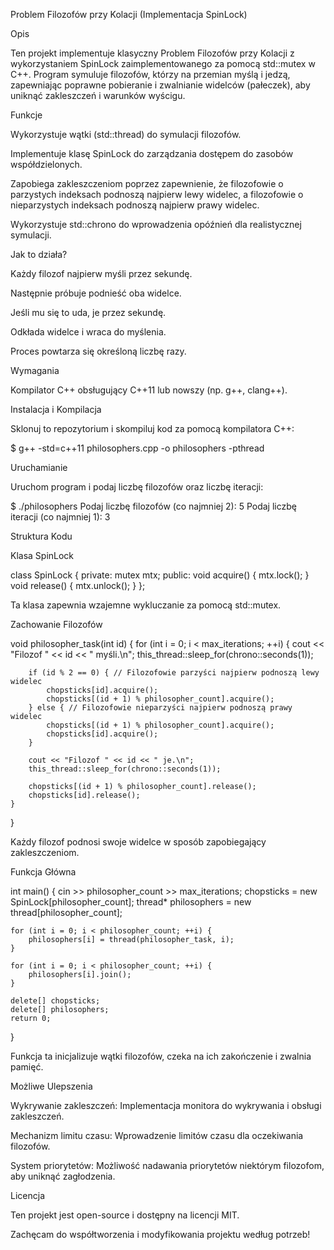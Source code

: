 Problem Filozofów przy Kolacji (Implementacja SpinLock)

Opis

Ten projekt implementuje klasyczny Problem Filozofów przy Kolacji z wykorzystaniem SpinLock zaimplementowanego za pomocą std::mutex w C++. Program symuluje filozofów, którzy na przemian myślą i jedzą, zapewniając poprawne pobieranie i zwalnianie widelców (pałeczek), aby uniknąć zakleszczeń i warunków wyścigu.

Funkcje

Wykorzystuje wątki (std::thread) do symulacji filozofów.

Implementuje klasę SpinLock do zarządzania dostępem do zasobów współdzielonych.

Zapobiega zakleszczeniom poprzez zapewnienie, że filozofowie o parzystych indeksach podnoszą najpierw lewy widelec, a filozofowie o nieparzystych indeksach podnoszą najpierw prawy widelec.

Wykorzystuje std::chrono do wprowadzenia opóźnień dla realistycznej symulacji.

Jak to działa?

Każdy filozof najpierw myśli przez sekundę.

Następnie próbuje podnieść oba widelce.

Jeśli mu się to uda, je przez sekundę.

Odkłada widelce i wraca do myślenia.

Proces powtarza się określoną liczbę razy.

Wymagania

Kompilator C++ obsługujący C++11 lub nowszy (np. g++, clang++).

Instalacja i Kompilacja

Sklonuj to repozytorium i skompiluj kod za pomocą kompilatora C++:

$ g++ -std=c++11 philosophers.cpp -o philosophers -pthread

Uruchamianie

Uruchom program i podaj liczbę filozofów oraz liczbę iteracji:

$ ./philosophers
Podaj liczbę filozofów (co najmniej 2): 5
Podaj liczbę iteracji (co najmniej 1): 3

Struktura Kodu

Klasa SpinLock

class SpinLock {
private:
    mutex mtx;
public:
    void acquire() { mtx.lock(); }
    void release() { mtx.unlock(); }
};

Ta klasa zapewnia wzajemne wykluczanie za pomocą std::mutex.

Zachowanie Filozofów

void philosopher_task(int id) {
    for (int i = 0; i < max_iterations; ++i) {
        cout << "Filozof " << id << " myśli.\n";
        this_thread::sleep_for(chrono::seconds(1));
        
        if (id % 2 == 0) { // Filozofowie parzyści najpierw podnoszą lewy widelec
            chopsticks[id].acquire();
            chopsticks[(id + 1) % philosopher_count].acquire();
        } else { // Filozofowie nieparzyści najpierw podnoszą prawy widelec
            chopsticks[(id + 1) % philosopher_count].acquire();
            chopsticks[id].acquire();
        }
        
        cout << "Filozof " << id << " je.\n";
        this_thread::sleep_for(chrono::seconds(1));
        
        chopsticks[(id + 1) % philosopher_count].release();
        chopsticks[id].release();
    }
}

Każdy filozof podnosi swoje widelce w sposób zapobiegający zakleszczeniom.

Funkcja Główna

int main() {
    cin >> philosopher_count >> max_iterations;
    chopsticks = new SpinLock[philosopher_count];
    thread* philosophers = new thread[philosopher_count];
    
    for (int i = 0; i < philosopher_count; ++i) {
        philosophers[i] = thread(philosopher_task, i);
    }
    
    for (int i = 0; i < philosopher_count; ++i) {
        philosophers[i].join();
    }
    
    delete[] chopsticks;
    delete[] philosophers;
    return 0;
}

Funkcja ta inicjalizuje wątki filozofów, czeka na ich zakończenie i zwalnia pamięć.

Możliwe Ulepszenia

Wykrywanie zakleszczeń: Implementacja monitora do wykrywania i obsługi zakleszczeń.

Mechanizm limitu czasu: Wprowadzenie limitów czasu dla oczekiwania filozofów.

System priorytetów: Możliwość nadawania priorytetów niektórym filozofom, aby uniknąć zagłodzenia.

Licencja

Ten projekt jest open-source i dostępny na licencji MIT.

Zachęcam do współtworzenia i modyfikowania projektu według potrzeb!

